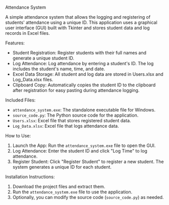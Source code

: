 Attendance System

A simple attendance system that allows the logging and registering of students' attendance using a unique ID.
This application uses a graphical user interface (GUI) built with Tkinter and stores student data and log records in Excel files.

Features:
- Student Registration: Register students with their full names and generate a unique student ID.
- Log Attendance: Log attendance by entering a student's ID. The log includes the student's name, time, and date.
- Excel Data Storage: All student and log data are stored in Users.xlsx and Log_Data.xlsx files.
- Clipboard Copy: Automatically copies the student ID to the clipboard after registration for easy pasting during attendance logging.

Included Files:
- `attendance_system.exe`: The standalone executable file for Windows.
- `source_code.py`: The Python source code for the application.
- `Users.xlsx`: Excel file that stores registered student data.
- `Log_Data.xlsx`: Excel file that logs attendance data.

How to Use:
1. Launch the App: Run the `attendance_system.exe` file to open the GUI.
2. Log Attendance: Enter the student ID and click "Log Time" to log attendance.
3. Register Student: Click "Register Student" to register a new student. The system generates a unique ID for each student.

Installation Instructions:
1. Download the project files and extract them.
2. Run the `attendance_system.exe` file to use the application.
3. Optionally, you can modify the source code (`source_code.py`) as needed.
